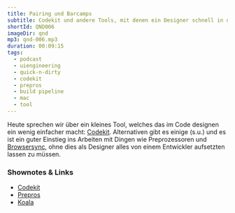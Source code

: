 ```yaml
---
title: Pairing und Barcamps
subtitle: Codekit und andere Tools, mit denen ein Designer schnell in den Browser kommt
shortId: QND006
imageDir: qnd
mp3: qnd-006.mp3
duration: 00:09:15
tags:
  - podcast
  - uiengineering
  - quick-n-dirty
  - codekit
  - prepros
  - build pipeline
  - mac
  - tool
---
```


Heute sprechen wir über ein kleines Tool, welches das im Code designen ein wenig einfacher macht: [Codekit](https://codekitapp.com). Alternativen gibt es einige (s.u.) und es ist ein guter Einstieg ins Arbeiten mit Dingen wie Preprozessoren und [Browsersync](https://www.browsersync.io), ohne dies als Designer alles von einem Entwickler aufsetzten lassen zu müssen.

<!-- more -->

### Shownotes & Links

- [Codekit](https://codekitapp.com)
- [Prepros](https://prepros.io)
- [Koala](http://koala-app.com)
